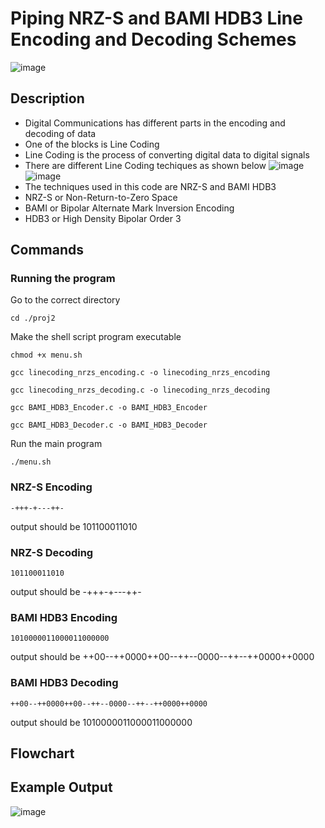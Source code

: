 # Piping NRZ-S and BAMI HDB3 Line Encoding and Decoding Schemes
![image](https://github.com/kenaniscoding/DIGDACM-PROJ1/assets/112913035/d0fd85e2-9e91-4f33-bc91-fdfc5974052f)
## Description
- Digital Communications has different parts in the encoding and decoding of data
- One of the blocks is Line Coding
- Line Coding is the process of converting digital data to digital signals
- There are different Line Coding techiques as shown below
![image](https://github.com/kenaniscoding/DIGDACM-PROJ1/assets/112913035/701a7d73-8aaa-41e0-8d29-1df1809fb562)
![image](https://upload.wikimedia.org/wikipedia/commons/6/63/AMI%2C_HDB3_%281%29.jpg)
- The techniques used in this code are NRZ-S and BAMI HDB3
- NRZ-S or Non-Return-to-Zero Space
- BAMI or Bipolar Alternate Mark Inversion Encoding
- HDB3 or High Density Bipolar Order 3
## Commands 
### Running the program
Go to the correct directory
```
cd ./proj2
```
Make the shell script program executable
```
chmod +x menu.sh
```
```
gcc linecoding_nrzs_encoding.c -o linecoding_nrzs_encoding
```
```
gcc linecoding_nrzs_decoding.c -o linecoding_nrzs_decoding
```
```
gcc BAMI_HDB3_Encoder.c -o BAMI_HDB3_Encoder
```
```
gcc BAMI_HDB3_Decoder.c -o BAMI_HDB3_Decoder
```
Run the main program
```
./menu.sh
```
### NRZ-S Encoding
```
-+++-+---++-
```
output should be 101100011010
### NRZ-S Decoding
```
101100011010
```
output should be -+++-+---++-
### BAMI HDB3 Encoding
```
1010000011000011000000
```
output should be ++00--++0000++00--++--0000--++--++0000++0000
### BAMI HDB3 Decoding
```
++00--++0000++00--++--0000--++--++0000++0000
```
output should be 1010000011000011000000
## Flowchart

## Example Output
![image](https://github.com/kenaniscoding/DIGDACM-PROJ1/assets/112913035/c7839ad9-271b-46c9-8e71-68fd85f54eb3)

